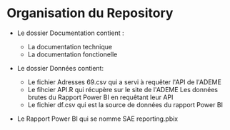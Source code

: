 # Organisation du Repository

- Le dossier Documentation contient :
  - La documentation technique
  - La documentation fonctionelle


- Le dossier Données contient:
  - Le fichier Adresses 69.csv qui a servi à requêter l'API de l'ADEME
  - Le fihcier API.R qui récupère sur le site de l'ADEME Les données brutes du Rapport Power BI en requêtant leur API
  - Le fichier df.csv qui est la source de données du rapport Power BI


- Le Rapport Power BI qui se nomme SAE reporting.pbix

